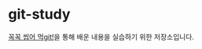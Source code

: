 # git-study
[꼭꼭 씹어 먹git!](https://github.com/chewing-git/chewing-git.git)을 통해 배운 내용을 실습하기 위한 저장소입니다.